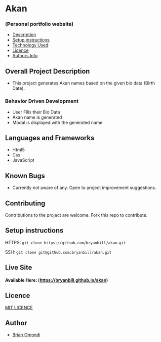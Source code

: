 # Akan

### (Personal portfolio website)

- [Description](#overall-project-description)
- [Setup instructions](#setup-instructions)
- [Technology Used](#languages-and-frameworks)
- [Licence](#Licence)
- [Authors Info](#Author)

## Overall Project Description

- This project generates Akan names based on the given bio data (Birth Date).

### Behavior Driven Development
- User Fills their Bio Data
- Akan name is generated
- Modal is displayed with the generated name

## Languages and Frameworks

- Html5
- Css
- JavaScript

## Known Bugs

- Currently not aware of any. Open to project improvement suggestions.

## Contributing

Contributions to the project are welcome. Fork this repo to contribute.

## Setup instructions

HTTPS: `git clone https://github.com/bryanbill/akan.git`

SSH: `git clone git@github.com:bryanbill/akan.git`

## Live Site

#### Available Here: (https://bryanbill.github.io/akan)

## Licence

[MIT LICENCE](LICENSE)

## Author

- [Brian Omondi](https://github.com/bryanbill)
